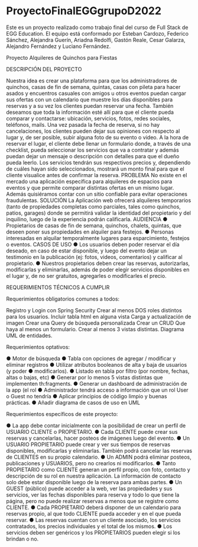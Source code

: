 # ProyectoFinalEGGgrupoD2022
Este es un proyecto realizado como trabajo final del curso de Full Stack de EGG Education. El equipo está conformado por Esteban Cardozo, Federico Sánchez, Alejandra Guerín, Ariadna Redolfi, Gastón Reale, Cesar Galarza, Alejandro Fernández y Luciano Fernández.

Proyecto Alquileres de Quinchos para Fiestas

DESCRIPCIÓN DEL PROYECTO

Nuestra idea es crear una plataforma para que los administradores de quinchos, casas de fin de semana, quintas, casas con pileta para hacer asados y encuentros casuales con amigos u otros eventos puedan cargar sus ofertas con un calendario que muestre los días disponibles para reservas y a su vez los clientes puedan reservar una fecha. También deseamos que toda la información esté allí para que el cliente pueda comparar y contactarse: ubicación, servicios, fotos, redes sociales, teléfonos, mails. Una vez pasada la fecha de reserva, si no hay cancelaciones, los clientes pueden dejar sus opiniones con respecto al lugar y, de ser posible, subir alguna foto de su evento o video. A la hora de reservar el lugar, el cliente debe llenar un formulario donde, a través de una checklist, pueda seleccionar los servicios que va a contratar y además puedan dejar un mensaje o descripción con detalles para que el dueño pueda leerlo. Los servicios tendrán sus respectivos precios y, dependiendo de cuáles hayan sido seleccionados, mostrará un monto final para que el cliente visualice antes de confirmar la reserva.
PROBLEMA
No existe en el mercado una aplicación específica para alquileres de espacios para eventos y que permite comparar distintas ofertas en un mismo lugar. Además quisiéramos contar con un sitio confiable para evitar operaciones fraudulentas. SOLUCIÓN
La Aplicación web ofrecerá alquileres temporarios (tanto de propiedades completas como parciales, tales como quinchos, patios, garages) donde se permitirá validar la identidad del propietario y del inquilino, luego de la experiencia podrán calificarla.
AUDIENCIA ● Propietarios de casas de fin de semana, quinchos, chalets, quintas, que deseen poner sus propiedades en alquiler para festejos. ● Personas interesadas en alquilar temporalmente lugares para esparcimiento, festejos o eventos.
CASOS DE USO ● Los usuarios deben poder reservar el día deseado, en caso de estar disponible, y luego del evento dejar un testimonio en la publicación (ej: fotos, videos, comentarios) y calificar al propietario. ● Nuestros propietarios deben crear las reservas, autorizarlas, modificarlas y eliminarlas, además de poder elegir servicios disponibles en el lugar y, de no ser gratuitos, agregarles o modificarles el precio.

REQUERIMIENTOS TÉCNICOS A CUMPLIR

Requerimientos obligatorios comunes a todos:

Registro y Login con Spring Security Crear al menos DOS roles distintos para los usuarios. Incluir tabla html en alguna vista Carga y actualización de imagen Crear una Query de búsqueda personalizada Crear un CRUD Que haya al menos un formulario. Crear al menos 3 vistas distintas. Diagrama UML de entidades.

Requerimientos optativos:

● Motor de búsqueda ● Tabla con opciones de agregar / modificar y eliminar registros ● Utilizar atributos booleanos de alta y baja de usuarios (y poder ● modificarlos). ● Listado en tabla por filtro (por nombre, fechas, altas o bajas, etc) ● Generar por lo menos 5 vistas distintas que implementen th:fragments. ● Generar un dashboard de administración de la app (el rol ● Administrador tendrá acceso a información que un rol User o Guest no tendría ● Aplicar principios de código limpio y buenas prácticas. ● Añadir diagrama de casos de uso en UML

Requerimientos específicos de este proyecto:

● La app debe contar inicialmente con la posibilidad de crear un perfil de USUARIO CLIENTE o PROPIETARIO. ● Cada CLIENTE puede crear sus reservas y cancelarlas, hacer posteos de imágenes luego del evento. ● Un USUARIO PROPIETARIO puede crear y ver sus tiempos de reservas disponibles, modificarlas y eliminarlas. También podrá cancelar las reservas de CLIENTES en su propio calendario. ● Un ADMIN podrá eliminar posteos, publicaciones y USUARIOS, pero no crearlos ni modificarlos. ● Tanto PROPIETARIO como CLIENTE generan un perfil propio, con foto, contacto y descripción de su rol en nuestra aplicación. La información de contacto solo debe estar disponible luego de la reserva para ambas partes. ● Un GUEST (público) puede acceder a la web, ver las propiedades y sus servicios, ver las fechas disponibles para reserva y todo lo que tiene la página, pero no puede realizar reservas a menos que se registre como CLIENTE. ● Cada PROPIETARIO deberá disponer de un calendario para reservas propio, al que todo CLIENTE pueda acceder y en el que pueda reservar. ● Las reservas cuentan con un cliente asociado, los servicios contratados, los precios individuales y el total de los mismos. ● Los servicios deben ser genéricos y los PROPIETARIOS pueden elegir si los brindan o no.
